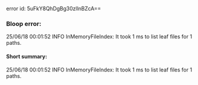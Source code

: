 error id: 5uFkY8QhDgBg30zllnBZcA==
### Bloop error:

25/06/18 00:01:52 INFO InMemoryFileIndex: It took 1 ms to list leaf files for 1 paths.
#### Short summary: 

25/06/18 00:01:52 INFO InMemoryFileIndex: It took 1 ms to list leaf files for 1 paths.